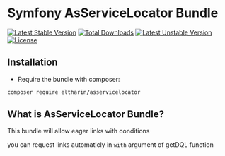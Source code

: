 Symfony AsServiceLocator Bundle
==========================

[![Latest Stable Version](http://poser.pugx.org/eltharin/asservicelocator/v)](https://packagist.org/packages/eltharin/asservicelocator) 
[![Total Downloads](http://poser.pugx.org/eltharin/asservicelocator/downloads)](https://packagist.org/packages/eltharin/asservicelocator) 
[![Latest Unstable Version](http://poser.pugx.org/eltharin/asservicelocator/v/unstable)](https://packagist.org/packages/eltharin/asservicelocator) 
[![License](http://poser.pugx.org/eltharin/asservicelocator/license)](https://packagist.org/packages/eltharin/asservicelocator)

Installation
------------

* Require the bundle with composer:

``` bash
composer require eltharin/asservicelocator
```

What is AsServiceLocator Bundle?
---------------------------
This bundle will allow eager links with conditions

you can request links automaticly in ``with`` argument of getDQL function
